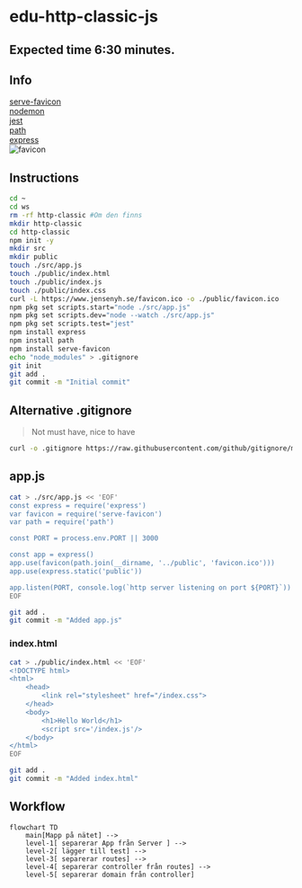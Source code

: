 # edu-http-classic-js

## Expected time 6:30 minutes.

## Info

[serve-favicon](https://expressjs.com/en/resources/middleware/serve-favicon.html)  
[nodemon](https://www.npmjs.com/package/nodemon)  
[jest](https://www.npmjs.com/package/jest)  
[path](https://www.npmjs.com/package/path)  
[express](https://www.npmjs.com/package/express)  
![favicon](https://www.jensenyh.se/favicon.ico)  

## Instructions

```bash
cd ~
cd ws
rm -rf http-classic #Om den finns
mkdir http-classic
cd http-classic
npm init -y
mkdir src
mkdir public
touch ./src/app.js
touch ./public/index.html
touch ./public/index.js
touch ./public/index.css
curl -L https://www.jensenyh.se/favicon.ico -o ./public/favicon.ico
npm pkg set scripts.start="node ./src/app.js"
npm pkg set scripts.dev="node --watch ./src/app.js"
npm pkg set scripts.test="jest"
npm install express
npm install path
npm install serve-favicon
echo "node_modules" > .gitignore
git init
git add .
git commit -m "Initial commit"
```

## Alternative .gitignore

> Not must have, nice to have

```bash
curl -o .gitignore https://raw.githubusercontent.com/github/gitignore/main/Node.gitignore
```  
  
## app.js

```bash
cat > ./src/app.js << 'EOF'
const express = require('express')
var favicon = require('serve-favicon')
var path = require('path')

const PORT = process.env.PORT || 3000

const app = express()
app.use(favicon(path.join(__dirname, '../public', 'favicon.ico')))
app.use(express.static('public'))

app.listen(PORT, console.log(`http server listening on port ${PORT}`))
EOF

git add .
git commit -m "Added app.js"
```

### index.html

```bash
cat > ./public/index.html << 'EOF'
<!DOCTYPE html>
<html>
    <head>
        <link rel="stylesheet" href="/index.css">
    </head>
    <body>
        <h1>Hello World</h1>
        <script src='/index.js'/>
    </body>
</html>
EOF

git add .
git commit -m "Added index.html"
```

## Workflow

```mermaid
flowchart TD
    main[Mapp på nätet] --> 
    level-1[ separerar App från Server ] --> 
    level-2[ lägger till test] --> 
    level-3[ separerar routes] --> 
    level-4[ separerar controller från routes] --> 
    level-5[ separerar domain från controller]
```
